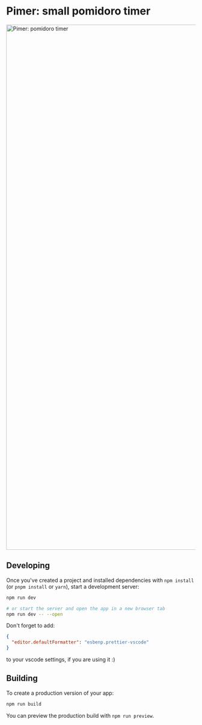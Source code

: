 # Pimer: small pomidoro timer

<img width="1392" alt="Pimer: pomidoro timer" src="https://user-images.githubusercontent.com/15245834/198347281-4e6f9e17-53e2-4e16-b39f-da1f76a4017e.png">


## Developing

Once you've created a project and installed dependencies with `npm install` (or `pnpm install` or `yarn`), start a development server:

```bash
npm run dev

# or start the server and open the app in a new browser tab
npm run dev -- --open
```

Don't forget to add:

```json
{
  "editor.defaultFormatter": "esbenp.prettier-vscode"
}
```

to your vscode settings, if you are using it :)

## Building

To create a production version of your app:

```bash
npm run build
```

You can preview the production build with `npm run preview`.
